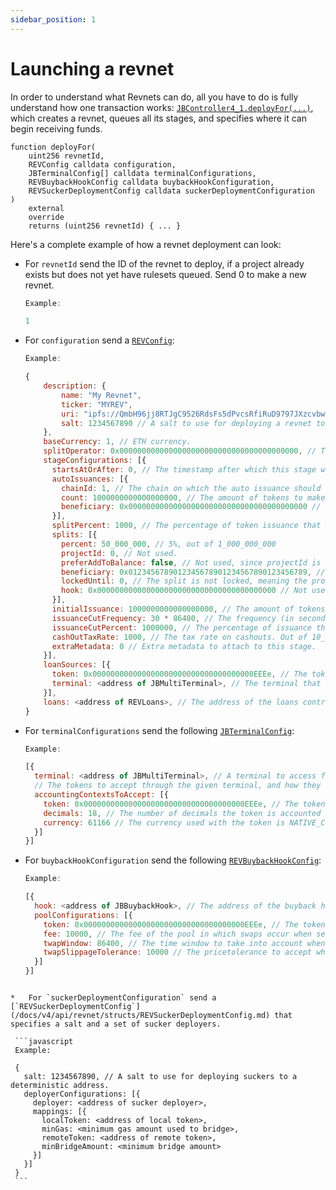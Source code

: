```yaml
---
sidebar_position: 1
---
```


# Launching a revnet

In order to understand what Revnets can do, all you have to do is fully understand how one transaction works: [`JBController4_1.deployFor(...)`](/docs/v4/api/revnet/REVDeployer.md#deployfor), which creates a revnet, queues all its stages, and specifies where it can begin receiving funds. 

```
function deployFor(
    uint256 revnetId,
    REVConfig calldata configuration,
    JBTerminalConfig[] calldata terminalConfigurations,
    REVBuybackHookConfig calldata buybackHookConfiguration,
    REVSuckerDeploymentConfig calldata suckerDeploymentConfiguration
)
    external
    override
    returns (uint256 revnetId) { ... }
```

Here's a complete example of how a revnet deployment can look:

*   For `revnetId` send the ID of the revnet to deploy, if a project already exists but does not yet have rulesets queued. Send 0 to make a new revnet.

    ```javascript
    Example:

    1
    ```

*   For `configuration` send a [`REVConfig`](/docs/v4/api/revnet/structs/REVConfig.md):

    ```javascript
    Example:

    {
        description: {
            name: "My Revnet",
            ticker: "MYREV",
            uri: "ipfs://QmbH96jj8RTJgC9526RdsFs5dPvcsRfiRuD9797JXzcvbw",
            salt: 1234567890 // A salt to use for deploying a revnet token to a deterministic address.
        },
        baseCurrency: 1, // ETH currency. 
        splitOperator: 0x0000000000000000000000000000000000000000, // The address that will be able to adjust the revnet's splits within the fixed split limit.
        stageConfigurations: [{
          startsAtOrAfter: 0, // The timestamp after which this stage will be eligible to start.
          autoIssuances: [{
            chainId: 1, // The chain on which the auto issuance should be honored.
            count: 1000000000000000000, // The amount of tokens to make available for issuance at the start of this stage. Fixed point 18 decimals.
            beneficiary: 0x0000000000000000000000000000000000000000 // The address that will receive the auto issued tokens.
          }],
          splitPercent: 1000, // The percentage of token issuance that will be issued to the splits below during this stage. Out of 10_000.
          splits: [{
            percent: 50_000_000, // 5%, out of 1_000_000_000
            projectId: 0, // Not used.
            preferAddToBalance: false, // Not used, since projectId is 0.
            beneficiary: 0x0123456789012345678901234567890123456789, // The beneficiary of the split.
            lockedUntil: 0, // The split is not locked, meaning the project owner can remove it or change it at any time.
            hook: 0x0000000000000000000000000000000000000000 // Not used.
          }],
          initialIssuance: 1000000000000000000, // The amount of tokens to issue per base currency unit at the start of this stage. Fixed point 18 decimals.
          issuanceCutFrequency: 30 * 86400, // The frequency (in seconds) of issuance cuts.
          issuanceCutPercent: 1000000, // The percentage of issuance that will be cut from the issuance during this stage. Out of 1_000_000_000.
          cashOutTaxRate: 1000, // The tax rate on cashouts. Out of 10_000.
          extraMetadata: 0 // Extra metadata to attach to this stage.
        }],
        loanSources: [{
          token: 0x000000000000000000000000000000000000EEEe, // The token that is being loaned.
          terminal: <address of JBMultiTerminal>, // The terminal that the loan is being made from.
        }],
        loans: <address of REVLoans>, // The address of the loans contract.
    }
    ```

*   For `terminalConfigurations` send the following  [`JBTerminalConfig`](/docs/v4/api/core/structs/JBTerminalConfig.md):

    ```javascript
    Example:

    [{
      terminal: <address of JBMultiTerminal>, // A terminal to access funds through.
      // The tokens to accept through the given terminal, and how they should be accounted for.
      accountingContextsToAccept: [{
        token: 0x000000000000000000000000000000000000EEEe, // The token to accept through the given terminal.
        decimals: 18, // The number of decimals the token is accounted with as a fixed point number.
        currency: 61166 // The currency used with the token is NATIVE_CURRENCY. This ensures proper price conversion when necessary.
      }]
    }]
    ```


*   For `buybackHookConfiguration` send the following  [`REVBuybackHookConfig`](/docs/v4/api/revnet/structs/REVBuybackHookConfig.md):

    ```javascript
    Example:

    [{
      hook: <address of JBBuybackHook>, // The address of the buyback hook to use.
      poolConfigurations: [{
        token: 0x000000000000000000000000000000000000EEEe, // The token to setup a pool for, relative to the revnet's token.
        fee: 10000, // The fee of the pool in which swaps occur when seeking the best price for a new participant. Out of 1_000_000. A common value is 1%, or 10_000. Other passible values are 0.3% and 0.1%.
        twapWindow: 86400, // The time window to take into account when quoting a price based on TWAP.
        twapSlippageTolerance: 10000 // The pricetolerance to accept when quoting a price based on TWAP.
      }]
    }]
    ```
   ```

*   For `suckerDeploymentConfiguration` send a [`REVSuckerDeploymentConfig`](/docs/v4/api/revnet/structs/REVSuckerDeploymentConfig.md) that specifies a salt and a set of sucker deployers.

    ```javascript
    Example:

    {
      salt: 1234567890, // A salt to use for deploying suckers to a deterministic address.
      deployerConfigurations: [{
        deployer: <address of sucker deployer>,
        mappings: [{
          localToken: <address of local token>,
          minGas: <minimum gas amount used to bridge>,
          remoteToken: <address of remote token>,
          minBridgeAmount: <minimum bridge amount>
        }]
      }]
    }
    ```
